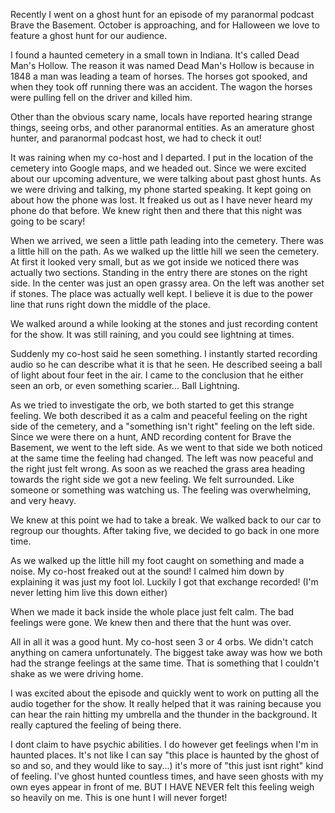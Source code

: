 Recently I went on a ghost hunt for an episode of my paranormal podcast Brave the Basement. October is approaching, and for Halloween we love to feature a ghost hunt for our audience.

I found a haunted cemetery in a small town in Indiana. It's called Dead Man's Hollow. The reason it was named Dead Man's Hollow is because in 1848 a man was leading a team of horses. The horses got spooked, and when they took off running there was an accident. The wagon the horses were pulling fell on the driver and killed him.

Other than the obvious scary name, locals have reported hearing strange things, seeing orbs, and other paranormal entities. As an amerature ghost hunter, and paranormal podcast host, we had to check it out!

It was raining when my co-host and I departed. I put in the location of the cemetery into Google maps, and we headed out. Since we were excited about our upcoming adventure, we were talking about past ghost hunts. As we were driving and talking, my phone started speaking. It kept going on about how the phone was lost. It freaked us out as I have never heard my phone do that before. We knew right then and there that this night was going to be scary!

When we arrived, we seen a little path leading into the cemetery. There was a little hill on the path. As we walked up the little hill we seen the cemetery. At first it looked very small, but as we got inside we noticed there was actually two sections. Standing in the entry there are stones on the right side. In the center was just an open grassy area. On the left was another set if stones. The place was actually well kept. I believe it is due to the power line that runs right down the middle of the place. 

We walked around a while looking at the stones and just recording content for the show. It was still raining, and you could see lightning at times. 

Suddenly my co-host said he seen something. I instantly started recording audio so he can describe what it is that he seen. He described seeing a ball of light about four feet in the air. I came to the conclusion that he either seen an orb, or even something scarier... Ball Lightning.

As we tried to investigate the orb, we both started to get this strange feeling. We both described it as a calm and peaceful feeling on the right side of the cemetery, and a "something isn't right" feeling on the left side. Since we were there on a hunt, AND recording content for Brave the Basement, we went to the left side. As we went to that side we both noticed at the same time the feeling had changed. The left was now peaceful and the right just felt wrong. As soon as we reached the grass area heading towards the right side we got a new feeling. We felt surrounded. Like someone or something was watching us. The feeling was overwhelming, and very heavy. 

We knew at this point we had to take a break. We walked back to our car to regroup our thoughts. After taking five, we decided to go back in one more time. 

As we walked up the little hill my foot caught on something and made a noise. My co-host freaked out at the sound! I calmed him down by explaining it was just my foot lol. Luckily I got that exchange recorded! (I'm never letting him live this down either)

When we made it back inside the whole place just felt calm. The bad feelings were gone. We knew then and there that the hunt was over. 

All in all it was a good hunt. My co-host seen 3 or 4 orbs. We didn't catch anything on camera unfortunately. The biggest take away was how we both had the strange feelings at the same time. That is something that I couldn't shake as we were driving home. 

I was excited about the episode and quickly went to work on putting all the audio together for the show. It really helped that it was raining because you can hear the rain hitting my umbrella and the thunder in the background. It really captured the feeling of being there.

I dont claim to have psychic abilities. I do however get feelings when I'm in haunted places. It's not like I can say "this place is haunted by the ghost of so and so, and they would like to say...) it's more of  "this just isnt right" kind of feeling. I've ghost hunted countless times, and have seen ghosts with my own eyes appear in front of me. BUT I HAVE NEVER felt this feeling weigh so heavily on me. This is one hunt I will never forget!